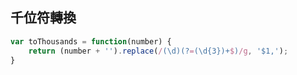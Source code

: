 ## 千位符轉換

```js
var toThousands = function(number) {
    return (number + '').replace(/(\d)(?=(\d{3})+$)/g, '$1,');
}
```

